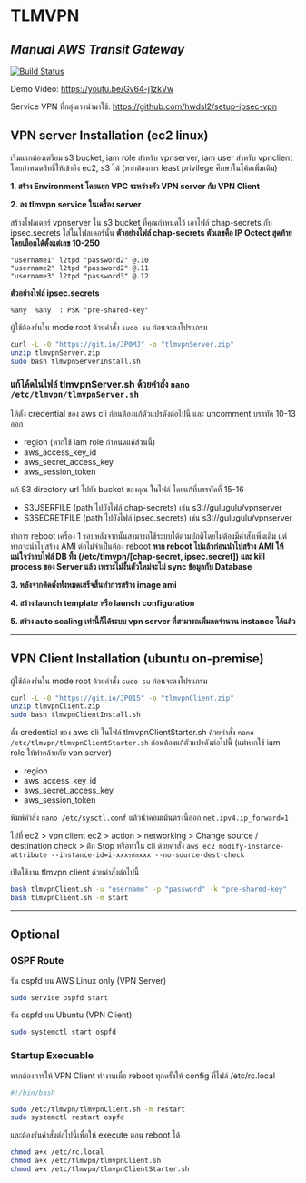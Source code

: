 # TLMVPN
## _Manual AWS Transit Gateway_
[![Build Status](https://travis-ci.org/joemccann/dillinger.svg?branch=master)](https://travis-ci.org/joemccann/dillinger)

Demo Video: https://youtu.be/Gv64-j1zkVw

Service VPN ที่กลุ่มเรานำมาใช้: https://github.com/hwdsl2/setup-ipsec-vpn

## VPN server Installation (ec2 linux)

เริ่มแรกต้องเตรียม s3 bucket, iam role สำหรับ vpnserver, iam user สำหรับ vpnclient โดยกำหนดสิทธิ์ให้เข้าถึง ec2, s3 ได้ (หากต้องการ least privilege ศึกษาในโค้ดเพิ่มเติม)

**1. สร้าง Environment โดยแยก VPC ระหว่างตัว VPN server กับ VPN Client**

**2. ลง tlmvpn service ในเครื่อง server**


สร้างโฟลเดอร์ vpnserver ใน s3 bucket ที่คุณกำหนดไว้
เอาไฟล์ chap-secrets กับ ipsec.secrets ใส่ในโฟลเดอร์นั้น
**ตัวอย่างไฟล์ chap-secrets ตัวเลขคือ IP Octect สุดท้าย โดยเลือกได้ตั้งแต่เลข 10-250**
```
"username1" l2tpd "password2" @.10
"username2" l2tpd "password2" @.11
"username3" l2tpd "password3" @.12
```

**ตัวอย่างไฟล์ ipsec.secrets**
```
%any  %any  : PSK "pre-shared-key"
```

ผู้ใช้ต้องรันใน mode root ด้วยคำสั่ง `sudo su` ก่อนจะลงโปรแกรม
```sh
curl -L -0 "https://git.io/JP0MJ" -o "tlmvpnServer.zip"
unzip tlmvpnServer.zip
sudo bash tlmvpnServerInstall.sh
```

### แก้โค้ดในไฟล์ tlmvpnServer.sh ด้วยคำสั่ง `nano /etc/tlmvpn/tlmvpnServer.sh`

ให้ตั้ง credential ของ aws cli ก่อนต้องแก้ตัวแปรดังต่อไปนี้ และ uncomment บรรทัด 10-13 ออก
- region (หากใช้ iam role กำหนดแค่ส่วนนี้)
- aws_access_key_id
- aws_secret_access_key
- aws_session_token

แก้ S3 directory url ไปยัง bucket ของคุณ ในไฟล์ โดยแก้ที่บรรทัดที่ 15-16
- S3USERFILE (path ไปยังไฟล์ chap-secrets) เช่น s3://gulugulu/vpnserver
- S3SECRETFILE (path ไปยังไฟล์ ipsec.secrets) เช่น s3://gulugulu/vpnserver

ทำการ reboot เครื่อง 1 รอบหลังจากนั้นสามารถใช้ระบบได้ตามปกติโดยไม่ต้องมีคำสั่งเพิ่มเติม
แต่หากจะนำไปสร้าง AMI ต่อไม่จำเป็นต้อง reboot **หาก reboot ไปแล้วก่อนนำไปสร้าง AMI ให้แน่ใจว่าลบไฟล์ DB ทิ้ง (/etc/tlmvpn/[chap-secret, ipsec.secret]) และ kill process ของ Server แล้ว เพราะไม่งั้นตัวใหม่จะไม่ sync ข้อมูลกับ Database**

**3. หลังจากติดตั้งทั้งหมดเสร็จสิ้นทำการสร้าง image ami**

**4. สร้าง launch template หรือ launch configuration**

**5. สร้าง auto scaling เท่านี้ก็ได้ระบบ vpn server ที่สามารถเพิ่มลดจำนวน instance ได้แล้ว**

---

## VPN Client Installation (ubuntu on-premise)

ผู้ใช้ต้องรันใน mode root ด้วยคำสั่ง `sudo su` ก่อนจะลงโปรแกรม

```sh
curl -L -0 "https://git.io/JP015" -o "tlmvpnClient.zip"
unzip tlmvpnClient.zip
sudo bash tlmvpnClientInstall.sh
```

ตั้ง credential ของ aws cli ในไฟล์ tlmvpnClientStarter.sh ด้วยคำสั่ง `nano /etc/tlmvpn/tlmvpnClientStarter.sh` ก่อนต้องแก้ตัวแปรดังต่อไปนี้ (แต่หากใช้ iam role ให้ทำคล้ายกับ vpn server)
- region
- aws_access_key_id
- aws_secret_access_key
- aws_session_token

พิมพ์คำสั่ง `nano /etc/sysctl.conf` แล้วนำคอมเม้นตรงนี้ออก `net.ipv4.ip_forward=1`

ไปที่ ec2 > vpn client ec2 > action > networking > Change source / destination check > ติํก Stop
หรือทำใน cli ด้วยคำสั่ง `aws ec2 modify-instance-attribute --instance-id=i-xxxรหัสxxx --no-source-dest-check`

เปิดใช้งาน tlmvpn client ด้วยคำสั่งต่อไปนี้

```sh
bash tlmvpnClient.sh -u "username" -p "password" -k "pre-shared-key"
bash tlmvpnClient.sh -m start
```

---

## Optional

### OSPF Route

รัน ospfd บน AWS Linux only (VPN Server)
```sh
sudo service ospfd start
```

รัน ospfd บน Ubuntu (VPN Client)
```sh
sudo systemctl start ospfd
```

### Startup Execuable

หากต้องการให้ VPN Client ทำงานเมื่อ reboot ทุกครั้งให้ config ที่ไฟล์ /etc/rc.local
```sh
#!/bin/bash

sudo /etc/tlmvpn/tlmvpnClient.sh -m restart
sudo systemctl restart ospfd
```

และต้องรันคำสั่งต่อไปนี้เพื่อให้ execute ตอน reboot ได้
```sh
chmod a+x /etc/rc.local
chmod a+x /etc/tlmvpn/tlmvpnClient.sh
chmod a+x /etc/tlmvpn/tlmvpnClientStarter.sh
```
